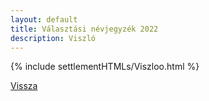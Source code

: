 ```yaml
---
layout: default
title: Választási névjegyzék 2022
description: Viszló
---
```


{% include settlementHTMLs/Viszloo.html %}

[Vissza](../)